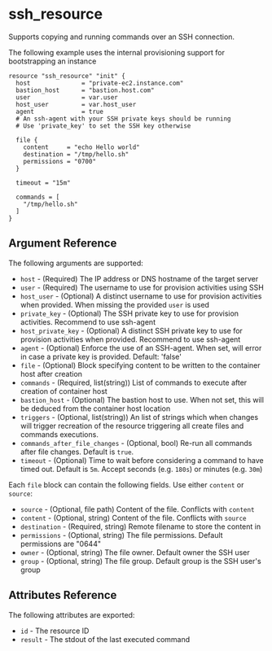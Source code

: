 # ssh_resource

Supports copying and running commands over an
SSH connection.

The following example uses the internal provisioning support for bootstrapping an instance

```hcl
resource "ssh_resource" "init" {
  host              = "private-ec2.instance.com"
  bastion_host      = "bastion.host.com"
  user              = var.user
  host_user         = var.host_user
  agent             = true
  # An ssh-agent with your SSH private keys should be running
  # Use 'private_key' to set the SSH key otherwise

  file {
    content     = "echo Hello world"
    destination = "/tmp/hello.sh"
    permissions = "0700"
  }
  
  timeout = "15m"
  
  commands = [
    "/tmp/hello.sh"
  ]
}
```

## Argument Reference

The following arguments are supported:

* `host` - (Required) The IP address or DNS hostname of the target server
* `user` - (Required) The username to use for provision activities using SSH
* `host_user` - (Optional) A distinct username to use for provision activities when provided. When missing the provided `user` is used
* `private_key` - (Optional) The SSH private key to use for provision activities. Recommend to use ssh-agent
* `host_private_key` - (Optional) A distinct SSH private key to use for provision activities when provided. Recommend to use ssh-agent
* `agent` - (Optional) Enforce the use of an SSH-agent. When set, will error in case a private key is provided. Default: 'false'
* `file` - (Optional) Block specifying content to be written to the container host after creation
* `commands` - (Required, list(string)) List of commands to execute after creation of container host
* `bastion_host` - (Optional) The bastion host to use.  When not set, this will be deduced from the container host location
* `triggers` - (Optional, list(string)) An list of strings which when changes will trigger recreation of the resource triggering
  all create files and commands executions.
* `commands_after_file_changes` - (Optional, bool) Re-run all commands after file changes. Default is `true`.
* `timeout` - (Optional) Time to wait before considering a command to have timed out. Default is `5m`. Accept seconds (e.g. `180s`) or minutes (e.g. `30m`)

Each `file` block can contain the following fields. Use either `content` or `source`:

* `source` - (Optional, file path) Content of the file. Conflicts with `content`
* `content` - (Optional, string) Content of the file. Conflicts with `source`
* `destination` - (Required, string) Remote filename to store the content in
* `permissions` - (Optional, string) The file permissions. Default permissions are "0644"
* `owner` - (Optional, string) The file owner. Default owner the SSH user
* `group` - (Optional, string) The file group. Default group is the SSH user's group

## Attributes Reference

The following attributes are exported:

* `id` - The resource ID
* `result` - The stdout of the last executed command
